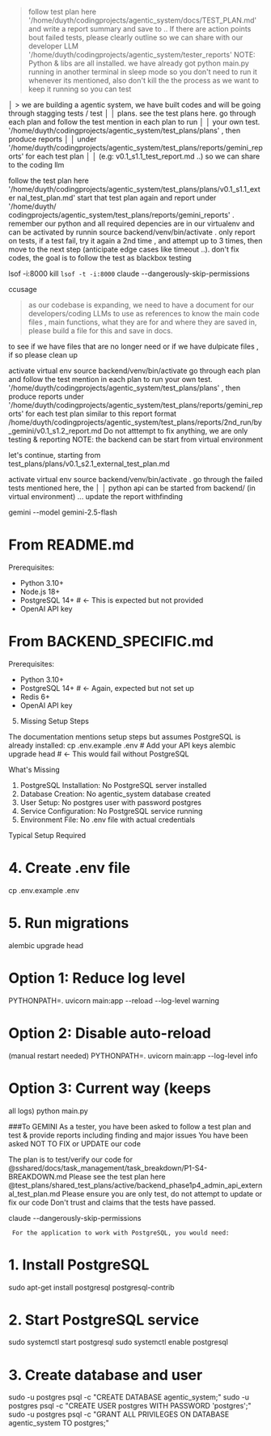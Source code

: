 
> follow test plan here '/home/duyth/codingprojects/agentic_system/docs/TEST_PLAN.md' 
  and write a report summary and save to .. If there are action points bout failed 
  tests, please clearly outline so we can share with our developer LLM 
  '/home/duyth/codingprojects/agentic_system/tester_reports'  NOTE:
  Python & libs are all installed.  we have already got 
  python main.py running in another terminal in sleep mode so you don't need to run it whenever its mentioned, 
  also don't kill the the process as we want to keep it running so you can test




  │ > we are building a agentic system, we have built codes and will be going through stagging tests / test       │
│   plans. see the test plans here. go through each plan and follow the test mention in each plan to run        │
│   your own test. '/home/duyth/codingprojects/agentic_system/test_plans/plans'  , then  produce reports        │
│   under '/home/duyth/codingprojects/agentic_system/test_plans/reports/gemini_reports' for each test plan      │
│   (e.g: v0.1_s1.1_test_report.md  ..)  so we can share to the coding llm 

follow the test plan here 
 '/home/duyth/codingprojects/agentic_system/test_plans/plans/v0.1_s1.1_exter
  nal_test_plan.md' start that test plan again and report under '/home/duyth/
  codingprojects/agentic_system/test_plans/reports/gemini_reports' . remember
   our python and all required depencies are in our virtualenv and can be 
  activated by runnin source backend/venv/bin/activate  . only report on 
  tests, if a test fail, try it again a 2nd time , and attempt up to 3 times,
   then move to the next step  (anticipate edge cases like timeout ..). don't
   fix codes, the goal is to follow the test as blackbox testing



lsof -i:8000
kill `lsof -t -i:8000`
claude --dangerously-skip-permissions

ccusage


> as our codebase is expanding, we need to have a document for our developers/coding LLMs to use as references to know the main code files , main functions, what they are for and where they are saved in, please build a file for this and save in docs. 



 to see if we have files that are no longer need or if we have dulpicate files , if so please clean up   


activate virtual env source backend/venv/bin/activate
 go through each plan and follow the test mention in each plan to run 
your own test. '/home/duyth/codingprojects/agentic_system/test_plans/plans'  , then  produce reports  under '/home/duyth/codingprojects/agentic_system/test_plans/reports/gemini_reports' for each test plan  similar to this report format /home/duyth/codingprojects/agentic_system/test_plans/reports/2nd_run/by_gemini/v0.1_s1.2_report.md 
Do not atttempt to fix anything, we are only testing & reporting
NOTE: the backend can be start from virtual environment


let's continue, starting from test_plans/plans/v0.1_s2.1_external_test_plan.md


 activate virtual env source backend/venv/bin/activate . go through the failed tests mentioned here, the            │
│   python api can be started from backend/ (in virtual environment) ... update the report withfinding   


gemini --model gemini-2.5-flash







# From README.md
  Prerequisites:
  - Python 3.10+
  - Node.js 18+
  - PostgreSQL 14+  # <- This is expected but not provided
  - OpenAI API key

  # From BACKEND_SPECIFIC.md
  Prerequisites:
  - Python 3.10+
  - PostgreSQL 14+  # <- Again, expected but not set up
  - Redis 6+
  - OpenAI API key

  5. Missing Setup Steps

  The documentation mentions setup steps but assumes PostgreSQL is already installed:
  cp .env.example .env  # Add your API keys
  alembic upgrade head  # <- This would fail without PostgreSQL

  What's Missing

  1. PostgreSQL Installation: No PostgreSQL server installed
  2. Database Creation: No agentic_system database created
  3. User Setup: No postgres user with password postgres
  4. Service Configuration: No PostgreSQL service running
  5. Environment File: No .env file with actual credentials

  Typical Setup Required



  # 4. Create .env file
  cp .env.example .env

  # 5. Run migrations
  alembic upgrade head



  # Option 1: Reduce log level
  PYTHONPATH=. uvicorn main:app
  --reload --log-level warning

  # Option 2: Disable auto-reload 
  (manual restart needed)
  PYTHONPATH=. uvicorn main:app
  --log-level info

  # Option 3: Current way (keeps 
  all logs)
  python main.py



  ###To GEMINI
   As a tester, you have been asked to follow a test plan and test & provide reports including finding and major issues 
   You have been asked NOT TO FIX or UPDATE our code
   
   The plan is to test/verify our code for @sshared/docs/task_management/task_breakdown/P1-S4-BREAKDOWN.md
   Please see the test plan here @test_plans/shared_test_plans/active/backend_phase1p4_admin_api_external_test_plan.md
   Please ensure you are only test, do not attempt to update or fix our code
   Don't trust and claims that the tests have passed. 


claude --dangerously-skip-permissions

     For the application to work with PostgreSQL, you would need:

  # 1. Install PostgreSQL
  sudo apt-get install postgresql postgresql-contrib

  # 2. Start PostgreSQL service
  sudo systemctl start postgresql
  sudo systemctl enable postgresql

  # 3. Create database and user
  sudo -u postgres psql -c "CREATE DATABASE agentic_system;"
  sudo -u postgres psql -c "CREATE USER postgres WITH PASSWORD 'postgres';"
  sudo -u postgres psql -c "GRANT ALL PRIVILEGES ON DATABASE agentic_system TO postgres;"